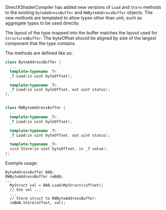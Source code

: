 DirectXShaderCompiler has added new versions of `Load` and `Store` methods to the existing `ByteAddressBuffer` and `RWByteAddressBuffer` objects.  The new methods are templated to allow types other than uint, such as aggregate types to be used directly.

The layout of the type mapped into the buffer matches the layout used for `StructuredBuffer`.  The byteOffset should be aligned by size of the largest component that the type contains.

The methods are defined like so:

```C++
class ByteAddressBuffer {
  ...
  template<typename _T>
  _T Load(in uint byteOffset);

  template<typename _T>
  _T Load(in uint byteOffset, out uint status);
};


class RWByteAddressBuffer {
  ...
  template<typename _T>
  _T Load(in uint byteOffset);

  template<typename _T>
  _T Load(in uint byteOffset, out uint status);

  template<typename _T>
  void Store(in uint byteOffset, in _T value);
};
```

Example usage:
```HLSL
ByteAddressBuffer BAB;
RWByteAddressBuffer rwBAB;
...
  MyStruct val = BAB.Load<MyStruct>(offset);
  // Use val ...
  ...
  // Store struct to RWByteAddressBuffer:
  rwBAB.Store(offset, val);
```